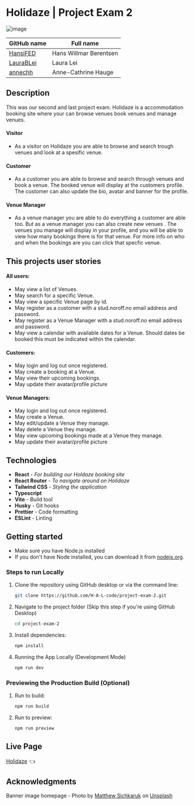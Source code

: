 
# Holidaze | Project Exam 2

![image](https://github.com/user-attachments/assets/f1bcf103-2a46-482f-905a-09bf69a438d6)


| GitHub name                               | Full name              | 
| ----------------------------------------- | ---------------------- |
| [HansiFED](https://github.com/HansiFED)   | Hans Willmar Berentsen |
| [LauraBLei](https://github.com/LauraBLei) | Laura Lei              |
| [annechh](https://github.com/annechh)     | Anne-Cathrine Hauge    |





## Description
This was our second and last project exam. 
Holidaze is a accommodation booking site where your can browse venues book venues and manage venues.

#### Visitor
- As a visitor on Holidaze you are able to browse and search trough venues and look at a spesific venue. 

#### Customer
- As a customer you are able to browse and search through venues and book a venue. The booked venue will display at the customers profile. The customer can also update the bio, avatar and banner for the profile.

#### Venue Manager
- As a venue manager you are able to do everything a customer are able too. But as a venue manager you can also create new venues . The venues you manage will display in your profile, and you will be able to view how many bookings there is for that venue. For more info on who and when the bookings are you can click that specfic venue.


## This projects user stories
#### All users:
- May view a list of Venues.
- May search for a specific Venue.
- May view a specific Venue page by id.
- May register as a customer with a stud.noroff.no email address and password.
- May register as a Venue Manager with a stud.noroff.no email address and password.
- May view a calendar with available dates for a Venue. Should dates be booked this must be indicated within the calendar.
#### Customers:
- May login and log out once registered.
- May create a booking at a Venue.
- May view their upcoming bookings.
- May update their avatar/profile picture

#### Venue Managers:
- May login and log out once registered.
- May create a Venue.
- May edit/update a Venue they manage.
- May delete a Venue they manage.
- May view upcoming bookings made at a Venue they manage.
- May update their avatar/profile picture 

## Technologies
- **React** - *For building our Holdaze booking site*
- **React Router** - *To navigate around on Holidaze*
- **Tailwind CSS** - *Styling the application*
- **Typescript**
- **Vite** - Build tool
- **Husky** - Git hooks
- **Prettier** - Code formatting
- **ESLint** - Linting

## Getting started

- Make sure you have Node.js installed
- If you don't have Node installed, you can download it from [nodejs.org](https://nodejs.org/).

### Steps to run Locally

1. Clone the repository using GitHub desktop or via the command line:
   ```bash
   git clone https://github.com/H-A-L-code/project-exam-2.git
   ```
3. Navigate to the project folder (Skip this step if you're using GitHub Desktop)
   ```bash
   cd project-exam-2
   ``` 
4. Install dependencies:
   ```bash
   npm install
   ```   
5. Running the App Locally (Development Mode)
   ```bash
   npm run dev
   ```
### Previewing the Production Build (Optional)
1. Run to build:
   ```bash
   npm run build
   ```
2. Run to preview:
   ```bash
   npm run preview
   ```

## Live Page
 <a href="https://hal-holidaze.netlify.app/">Holidaze</a> 👈

## Acknowledgments
   Banner image homepage - Photo by <a href="https://unsplash.com/@sichpicsss?utm_content=creditCopyText&utm_medium=referral&utm_source=unsplash">Matthew Sichkaruk</a> on <a href="https://unsplash.com/photos/brown-wooden-house-near-green-trees-and-mountain-under-white-clouds-and-blue-sky-during-daytime-hUUIPXXMTeM?utm_content=creditCopyText&utm_medium=referral&utm_source=unsplash">Unsplash</a>
      

